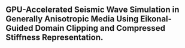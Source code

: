 ## GPU-Accelerated Seismic Wave Simulation in Generally Anisotropic Media Using Eikonal-Guided Domain Clipping and Compressed Stiffness Representation. 
 
